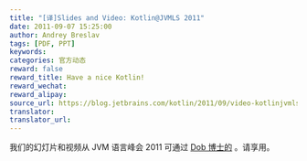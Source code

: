 ```yaml
---
title: "[译]Slides and Video: Kotlin@JVMLS 2011"
date: 2011-09-07 15:25:00
author: Andrey Breslav
tags: [PDF, PPT]
keywords:
categories: 官方动态
reward: false
reward_title: Have a nice Kotlin!
reward_wechat:
reward_alipay:
source_url: https://blog.jetbrains.com/kotlin/2011/09/video-kotlinjvmls-2011/
translator:
translator_url:
---
```


我们的幻灯片和视频从 JVM 语言峰会 2011 可通过 [Dob 博士的](http://drdobbs.com/java/231500204) 。请享用。
